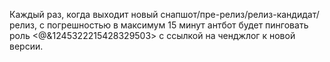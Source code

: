 Каждый раз, когда выходит новый снапшот/пре-релиз/релиз-кандидат/релиз, с погрешностью в максимум 15 минут антбот будет пинговать роль <@&1245322215428329503> с ссылкой на ченджлог к новой версии.